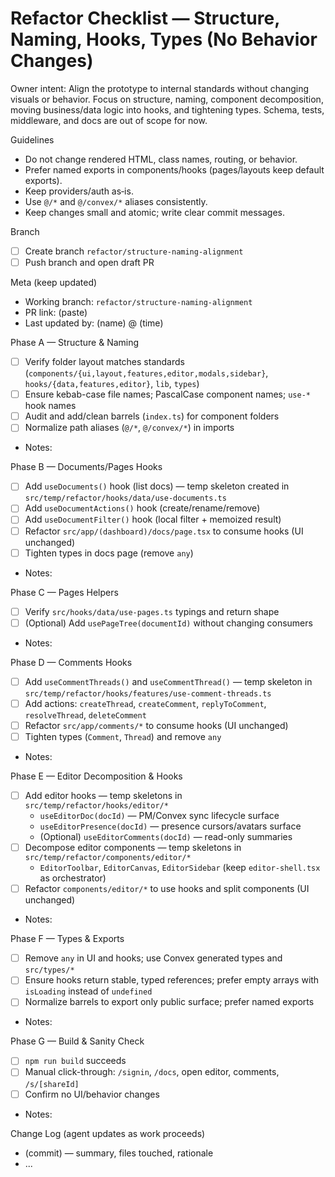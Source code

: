 # Refactor Checklist — Structure, Naming, Hooks, Types (No Behavior Changes)

Owner intent: Align the prototype to internal standards without changing visuals or behavior. Focus on structure, naming, component decomposition, moving business/data logic into hooks, and tightening types. Schema, tests, middleware, and docs are out of scope for now.

Guidelines
- Do not change rendered HTML, class names, routing, or behavior.
- Prefer named exports in components/hooks (pages/layouts keep default exports).
- Keep providers/auth as‑is.
- Use `@/*` and `@/convex/*` aliases consistently.
- Keep changes small and atomic; write clear commit messages.

Branch
- [ ] Create branch `refactor/structure-naming-alignment`
- [ ] Push branch and open draft PR

Meta (keep updated)
- Working branch: `refactor/structure-naming-alignment`
- PR link: (paste)
- Last updated by: (name) @ (time)

Phase A — Structure & Naming
- [ ] Verify folder layout matches standards (`components/{ui,layout,features,editor,modals,sidebar}`, `hooks/{data,features,editor}`, `lib`, `types`)
- [ ] Ensure kebab-case file names; PascalCase component names; `use-*` hook names
- [ ] Audit and add/clean barrels (`index.ts`) for component folders
- [ ] Normalize path aliases (`@/*`, `@/convex/*`) in imports
- Notes:

Phase B — Documents/Pages Hooks
- [ ] Add `useDocuments()` hook (list docs) — temp skeleton created in `src/temp/refactor/hooks/data/use-documents.ts`
- [ ] Add `useDocumentActions()` hook (create/rename/remove)
- [ ] Add `useDocumentFilter()` hook (local filter + memoized result)
- [ ] Refactor `src/app/(dashboard)/docs/page.tsx` to consume hooks (UI unchanged)
- [ ] Tighten types in docs page (remove `any`)
- Notes:

Phase C — Pages Helpers
- [ ] Verify `src/hooks/data/use-pages.ts` typings and return shape
- [ ] (Optional) Add `usePageTree(documentId)` without changing consumers
- Notes:

Phase D — Comments Hooks
- [ ] Add `useCommentThreads()` and `useCommentThread()` — temp skeleton in `src/temp/refactor/hooks/features/use-comment-threads.ts`
- [ ] Add actions: `createThread`, `createComment`, `replyToComment`, `resolveThread`, `deleteComment`
- [ ] Refactor `src/app/comments/*` to consume hooks (UI unchanged)
- [ ] Tighten types (`Comment`, `Thread`) and remove `any`
- Notes:

Phase E — Editor Decomposition & Hooks
- [ ] Add editor hooks — temp skeletons in `src/temp/refactor/hooks/editor/*`
  - `useEditorDoc(docId)` — PM/Convex sync lifecycle surface
  - `useEditorPresence(docId)` — presence cursors/avatars surface
  - (Optional) `useEditorComments(docId)` — read-only summaries
- [ ] Decompose editor components — temp skeletons in `src/temp/refactor/components/editor/*`
  - `EditorToolbar`, `EditorCanvas`, `EditorSidebar` (keep `editor-shell.tsx` as orchestrator)
- [ ] Refactor `components/editor/*` to use hooks and split components (UI unchanged)
- Notes:

Phase F — Types & Exports
- [ ] Remove `any` in UI and hooks; use Convex generated types and `src/types/*`
- [ ] Ensure hooks return stable, typed references; prefer empty arrays with `isLoading` instead of `undefined`
- [ ] Normalize barrels to export only public surface; prefer named exports
- Notes:

Phase G — Build & Sanity Check
- [ ] `npm run build` succeeds
- [ ] Manual click-through: `/signin`, `/docs`, open editor, comments, `/s/[shareId]`
- [ ] Confirm no UI/behavior changes
- Notes:

Change Log (agent updates as work proceeds)
- (commit) — summary, files touched, rationale
- ...

